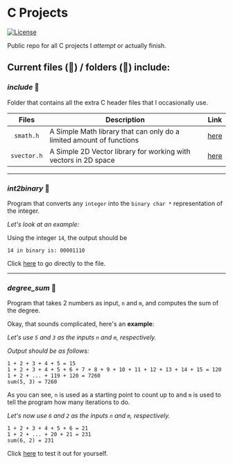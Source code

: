 # C Projects
[![License](https://img.shields.io/github/license/chapmankyle/c-projects.svg?color=blue&style=for-the-badge)](https://github.com/chapmankyle/c-projects/blob/master/LICENSE)

Public repo for all C projects I *attempt* or actually finish.

## Current files (:page_facing_up:) / folders (:open_file_folder:) include:

### *include* :open_file_folder:
Folder that contains all the extra C header files that I occasionally use.

| Files     | Description                                                          | Link                                   |
| :--------:| -------------------------------------------------------------------- | -------------------------------------- |
| `smath.h` | A Simple Math library that can only do a limited amount of functions | [here](../master/include/smath.h)      |
| `svector.h` | A Simple 2D Vector library for working with vectors in 2D space    | [here](../master/include/svector.h)    |

---

### *int2binary* :page_facing_up:
Program that converts any `integer` into the `binary char *` representation of the integer.

*Let's look at an example:*

Using the integer `14`, the output should be
```
14 in binary is: 00001110
```

Click [here](../master/int2binary.c) to go directly to the file.

---

### *degree_sum* :page_facing_up:
Program that takes 2 numbers as input, `n` and `m`, and computes the sum of the degree.

Okay, that sounds complicated, here's an **example**:

*Let's use `5` and `3` as the inputs `n` and `m`, respectively.*

*Output should be as follows:*
```
1 + 2 + 3 + 4 + 5 = 15
1 + 2 + 3 + 4 + 5 + 6 + 7 + 8 + 9 + 10 + 11 + 12 + 13 + 14 + 15 = 120
1 + 2 + ... + 119 + 120 = 7260
sum(5, 3) = 7260
```
As you can see, `n` is used as a starting point to count up to and `m` is used to tell the program how many iterations to do.

*Let's now use `6` and `2` as the inputs `n` and `m`, respectively.*
```
1 + 2 + 3 + 4 + 5 + 6 = 21
1 + 2 + ... + 20 + 21 = 231
sum(6, 2) = 231
```
Click [here](../master/degree_sum.c) to test it out for yourself.
